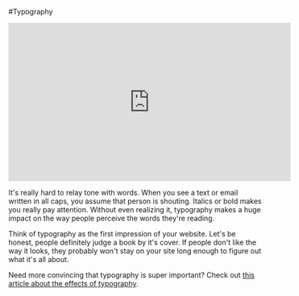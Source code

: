 #Typography

<iframe width="560" height="315" src="https://www.youtube.com/embed/byQy0w5vr-A" frameborder="0" allowfullscreen></iframe>

It's really hard to relay tone with words. When you see a text or email written in all caps, you assume that person is shouting. Italics or bold makes you really pay attention. Without even realizing it, typography makes a huge impact on the way people perceive the words they're reading. 

Think of typography as the first impression of your website. Let's be honest, people definitely judge a book by it's cover. If people don't like the way it looks, they probably won't stay on your site long enough to figure out what it's all about.

Need more convincing that typography is super important? Check out [this article about the effects of typography](http://conversionxl.com/the-effects-of-typography-on-user-experience-conversions/).

